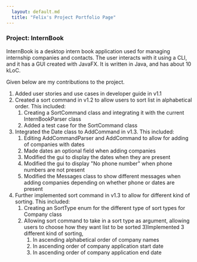 ```yaml
---
  layout: default.md
  title: "Felix's Project Portfolio Page"
---
```


### Project: InternBook

InternBook is a desktop intern book application used for managing internship companies and contacts. The user interacts with it using a CLI, and it has a GUI created with JavaFX. It is written in Java, and has about 10 kLoC.

Given below are my contributions to the project.
1) Added user stories and use cases in developer guide in v1.1
2) Created a sort command in v1.2 to allow users to sort list in alphabetical order. This included:
   1) Creating a SortCommand class and integrating it with the current InternBookParser class
   2) Added a test case for the SortCommand class
3) Integrated the Date class to AddCommand in v1.3. This included:
   1) Editing AddCommandParser and AddCommand to allow for adding of companies with dates
   2) Made dates an optional field when adding companies
   3) Modified the gui to display the dates when they are present
   4) Modified the gui to display "No phone number" when phone numbers are not present
   5) Modified the Messages class to show different messages when adding companies depending on whether phone or dates are present
4) Further implemented sort command in v1.3 to allow for different kind of sorting. This included:
   1) Creating an SortType enum for the different type of sort types for Company class
   2) Allowing sort command to take in a sort type as argument, allowing users to choose how they want list to be sorted
   3)Implemented 3 different kind of sorting,
      1) In ascending alphabetical order of company names
      2) In ascending order of company application start date
      3) In ascending order of company application end date
